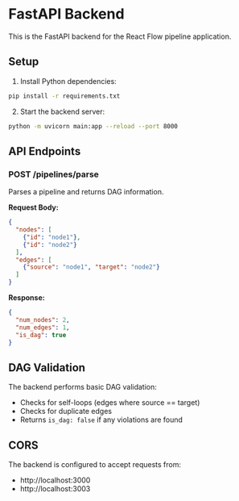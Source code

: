 # FastAPI Backend

This is the FastAPI backend for the React Flow pipeline application.

## Setup

1. Install Python dependencies:
```bash
pip install -r requirements.txt
```

2. Start the backend server:
```bash
python -m uvicorn main:app --reload --port 8000
```

## API Endpoints

### POST /pipelines/parse
Parses a pipeline and returns DAG information.

**Request Body:**
```json
{
  "nodes": [
    {"id": "node1"},
    {"id": "node2"}
  ],
  "edges": [
    {"source": "node1", "target": "node2"}
  ]
}
```

**Response:**
```json
{
  "num_nodes": 2,
  "num_edges": 1,
  "is_dag": true
}
```

## DAG Validation

The backend performs basic DAG validation:
- Checks for self-loops (edges where source == target)
- Checks for duplicate edges
- Returns `is_dag: false` if any violations are found

## CORS

The backend is configured to accept requests from:
- http://localhost:3000
- http://localhost:3003 